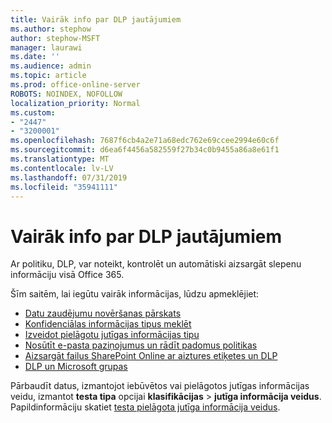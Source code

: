 ```yaml
---
title: Vairāk info par DLP jautājumiem
ms.author: stephow
author: stephow-MSFT
manager: laurawi
ms.date: ''
ms.audience: admin
ms.topic: article
ms.prod: office-online-server
ROBOTS: NOINDEX, NOFOLLOW
localization_priority: Normal
ms.custom:
- "2447"
- "3200001"
ms.openlocfilehash: 7687f6cb4a2e71a68edc762e69ccee2994e60c6f
ms.sourcegitcommit: d6ea6f4456a582559f27b34c0b9455a86a8e61f1
ms.translationtype: MT
ms.contentlocale: lv-LV
ms.lasthandoff: 07/31/2019
ms.locfileid: "35941111"
---
```

# <a name="more-info-about-dlp-issues"></a>Vairāk info par DLP jautājumiem

Ar politiku, DLP, var noteikt, kontrolēt un automātiski aizsargāt slepenu informāciju visā Office 365.

Šīm saitēm, lai iegūtu vairāk informācijas, lūdzu apmeklējiet:

- [Datu zaudējumu novēršanas pārskats](https://docs.microsoft.com/en-us/office365/securitycompliance/data-loss-prevention-policies)
- [Konfidenciālas informācijas tipus meklēt](https://docs.microsoft.com/en-us/office365/securitycompliance/what-the-sensitive-information-types-look-for)
- [Izveidot pielāgotu jutīgas informācijas tipu](https://docs.microsoft.com/en-us/office365/securitycompliance/create-a-custom-sensitive-information-type)
- [Nosūtīt e-pasta paziņojumus un rādīt padomus politikas](https://docs.microsoft.com/en-us/office365/securitycompliance/use-notifications-and-policy-tips)
- [Aizsargāt failus SharePoint Online ar aiztures etiķetes un DLP](https://docs.microsoft.com/en-us/office365/securitycompliance/protect-sharepoint-online-files-with-office-365-labels-and-dlp)
- [DLP un Microsoft grupas](https://docs.microsoft.com/en-us/office365/securitycompliance/dlp-microsoft-teams)

Pārbaudīt datus, izmantojot iebūvētos vai pielāgotos jutīgas informācijas veidu, izmantot **testa tipa** opcijai **klasifikācijas** > **jutīga informācija veidus**. Papildinformāciju skatiet [testa pielāgota jutīga informācija veidus](https://docs.microsoft.com/en-us/office365/securitycompliance/create-a-custom-sensitive-information-type#test-custom-sensitive-information-types-in-the-security--compliance-center).
